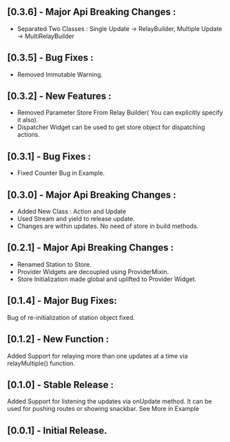 ## [0.3.6] - Major Api Breaking Changes :
- Separated Two Classes : Single Update -> RelayBuilder,
                          Multiple Update -> MultiRelayBuilder  

## [0.3.5] - Bug Fixes :
- Removed Immutable Warning.

## [0.3.2] - New Features :
- Removed Parameter Store From Relay Builder( You can explicitly specify it also).
- Dispatcher Widget can be used to get store object for dispatching actions.

## [0.3.1] - Bug Fixes :
- Fixed Counter Bug in Example.

## [0.3.0] - Major Api Breaking Changes :
- Added New Class : Action and Update
- Used Stream and yield to release update.
- Changes are within updates. No need of store in build methods.

## [0.2.1] - Major Api Breaking Changes :
- Renamed Station to Store.
- Provider Widgets are decoupled using ProviderMixin.
- Store Initialization made global and uplifted to Provider Widget.

## [0.1.4] -  Major Bug Fixes:
Bug of re-initialization of station object fixed.

## [0.1.2] -  New Function :
Added Support for relaying more than one updates at a time via relayMultiple() function.

## [0.1.0] -  Stable Release : 
Added Support for listening the updates via onUpdate method. It can be used for pushing routes or showing snackbar. See More in Example

## [0.0.1] -  Initial Release.

